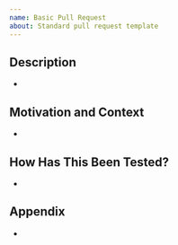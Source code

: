 ```yaml
---
name: Basic Pull Request
about: Standard pull request template
---
```


## Description

- <!-- Describe your changes in detail -->


## Motivation and Context

- <!-- Why is this change required? What problem does it solve? -->


## How Has This Been Tested?

- <!-- Please describe in detail how you tested your changes(testing environment). -->


## Appendix

- <!-- If you have any information (URL, notes, etc.) that would help me check this PR, please include it here. -->
